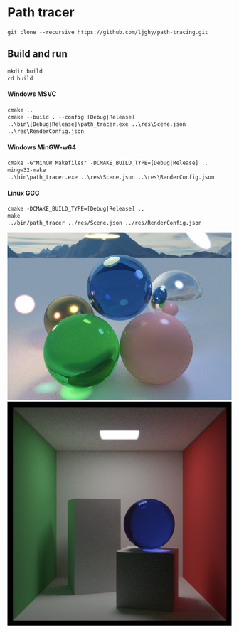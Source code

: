 # Path tracer

```
git clone --recursive https://github.com/ljghy/path-tracing.git
```

## Build and run

```
mkdir build
cd build
```

#### Windows MSVC

```
cmake ..
cmake --build . --config [Debug|Release]
..\bin\[Debug|Release]\path_tracer.exe ..\res\Scene.json ..\res\RenderConfig.json
```

#### Windows MinGW-w64

```
cmake -G"MinGW Makefiles" -DCMAKE_BUILD_TYPE=[Debug|Release] ..
mingw32-make
..\bin\path_tracer.exe ..\res\Scene.json ..\res\RenderConfig.json
```

#### Linux GCC

```
cmake -DCMAKE_BUILD_TYPE=[Debug|Release] ..
make 
../bin/path_tracer ../res/Scene.json ../res/RenderConfig.json
```

![960x720, 800spp](https://github.com/ljghy/path-tracing/blob/master/results/result_960x720_800spp.png)
![640x640, 128spp](https://github.com/ljghy/path-tracing/blob/master/results/cornell_box_640x640_128spp.png)
